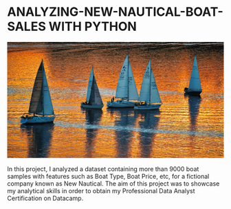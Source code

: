 # ANALYZING-NEW-NAUTICAL-BOAT-SALES WITH PYTHON

![](vidar-nordli-mathisen-U45J8RWFWvA-unsplash.jpg)

In this project, I analyzed a dataset containing more than 9000 boat samples with features such as Boat Type, Boat Price, etc, for a fictional company known as New Nautical. The aim of this project was to showcase my analytical skills in order to obtain my Professional Data Analyst Certification on Datacamp. 
